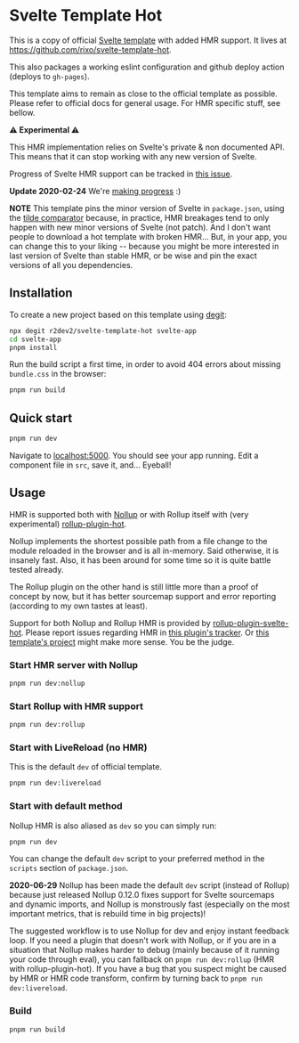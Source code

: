 # Svelte Template Hot

This is a copy of official [Svelte template](https://github.com/sveltejs/template) with added HMR support. It lives at https://github.com/rixo/svelte-template-hot.

This also packages a working eslint configuration and github deploy action (deploys to `gh-pages`).

This template aims to remain as close to the official template as possible. Please refer to official docs for general usage. For HMR specific stuff, see bellow.

**:warning: Experimental :warning:**

This HMR implementation relies on Svelte's private & non documented API. This means that it can stop working with any new version of Svelte.

Progress of Svelte HMR support can be tracked in [this issue](https://github.com/sveltejs/svelte/issues/3632).

**Update 2020-02-24** We're [making progress](https://github.com/sveltejs/svelte/pull/3822) :)

**NOTE** This template pins the minor version of Svelte in `package.json`, using the [tilde comparator](https://docs.npmjs.com/misc/semver#tilde-ranges-123-12-1) because, in practice, HMR breakages tend to only happen with new minor versions of Svelte (not patch). And I don't want people to download a hot template with broken HMR... But, in your app, you can change this to your liking -- because you might be more interested in last version of Svelte than stable HMR, or be wise and pin the exact versions of all you dependencies.

## Installation

To create a new project based on this template using [degit](https://github.com/Rich-Harris/degit):

```bash
npx degit r2dev2/svelte-template-hot svelte-app
cd svelte-app
pnpm install
```

Run the build script a first time, in order to avoid 404 errors about missing `bundle.css` in the browser:

```bash
pnpm run build
```

## Quick start

```bash
pnpm run dev
```

Navigate to [localhost:5000](http://localhost:5000). You should see your app running. Edit a component file in `src`, save it, and... Eyeball!

## Usage

HMR is supported both with [Nollup](https://github.com/PepsRyuu/nollup) or with Rollup itself with (very experimental) [rollup-plugin-hot](https://github.com/rixo/rollup-plugin-hot).

Nollup implements the shortest possible path from a file change to the module reloaded in the browser and is all in-memory. Said otherwise, it is insanely fast. Also, it has been around for some time so it is quite battle tested already.

The Rollup plugin on the other hand is still little more than a proof of concept by now, but it has better sourcemap support and error reporting (according to my own tastes at least).

Support for both Nollup and Rollup HMR is provided by [rollup-plugin-svelte-hot](https://github.com/rixo/rollup-plugin-svelte-hot). Please report issues regarding HMR in [this plugin's tracker](https://github.com/rixo/rollup-plugin-svelte-hot/issues). Or [this template's project](https://github.com/rixo/svelte-template-hot/issues) might make more sense. You be the judge.

### Start HMR server with Nollup

```bash
pnpm run dev:nollup
```

### Start Rollup with HMR support

```bash
pnpm run dev:rollup
```

### Start with LiveReload (no HMR)

This is the default `dev` of official template.

```bash
pnpm run dev:livereload
```

### Start with default method

Nollup HMR is also aliased as `dev` so you can simply run:

```bash
pnpm run dev
```

You can change the default `dev` script to your preferred method in the `scripts` section of `package.json`.

**2020-06-29** Nollup has been made the default `dev` script (instead of Rollup) because just released Nollup 0.12.0 fixes support for Svelte sourcemaps and dynamic imports, and Nollup is monstrously fast (especially on the most important metrics, that is rebuild time in big projects)!

The suggested workflow is to use Nollup for dev and enjoy instant feedback loop. If you need a plugin that doesn't work with Nollup, or if you are in a situation that Nollup makes harder to debug (mainly because of it running your code through eval), you can fallback on `pnpm run dev:rollup` (HMR with rollup-plugin-hot). If you have a bug that you suspect might be caused by HMR or HMR code transform, confirm by turning back to `pnpm run dev:livereload`.

### Build

```bash
pnpm run build
```
